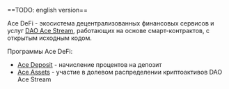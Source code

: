 ==TODO: english version==

Ace DeFi - экосистема децентрализованных финансовых сервисов и услуг [DAO Ace Stream][3], работающих на основе смарт-контрактов, с открытым исходным кодом.

Программы Ace DeFi:

- [Ace Deposit][1] - начисление процентов на депозит
- [Ace Assets][2] - участие в долевом распределении криптоактивов DAO Ace Stream

[1]: ../services/ace-deposit.md
[2]: ../services/ace-asset.md
[3]: dao-acestream.md
